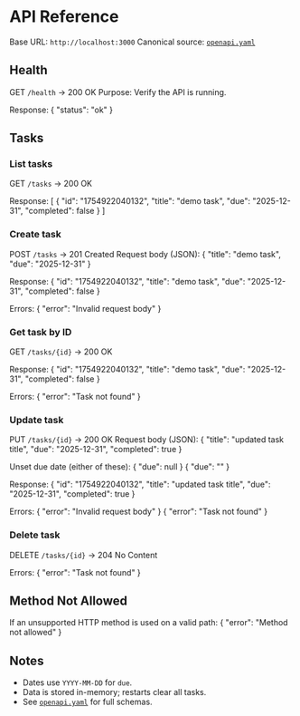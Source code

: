 # API Reference

Base URL: `http://localhost:3000`
Canonical source: [`openapi.yaml`](../openapi.yaml)

## Health

GET `/health` → 200 OK
Purpose: Verify the API is running.

Response:
    {
      "status": "ok"
    }

## Tasks

### List tasks

GET `/tasks` → 200 OK

Response:
    [
      {
        "id": "1754922040132",
        "title": "demo task",
        "due": "2025-12-31",
        "completed": false
      }
    ]

### Create task

POST `/tasks` → 201 Created
Request body (JSON):
    {
      "title": "demo task",
      "due": "2025-12-31"
    }

Response:
    {
      "id": "1754922040132",
      "title": "demo task",
      "due": "2025-12-31",
      "completed": false
    }

Errors:
    { "error": "Invalid request body" }

### Get task by ID

GET `/tasks/{id}` → 200 OK

Response:
    {
      "id": "1754922040132",
      "title": "demo task",
      "due": "2025-12-31",
      "completed": false
    }

Errors:
    { "error": "Task not found" }

### Update task

PUT `/tasks/{id}` → 200 OK
Request body (JSON):
    {
      "title": "updated task title",
      "due": "2025-12-31",
      "completed": true
    }

Unset due date (either of these):
    { "due": null }
    { "due": "" }

Response:
    {
      "id": "1754922040132",
      "title": "updated task title",
      "due": "2025-12-31",
      "completed": true
    }

Errors:
    { "error": "Invalid request body" }
    { "error": "Task not found" }

### Delete task

DELETE `/tasks/{id}` → 204 No Content

Errors:
    { "error": "Task not found" }

## Method Not Allowed

If an unsupported HTTP method is used on a valid path:
    { "error": "Method not allowed" }

## Notes

- Dates use `YYYY-MM-DD` for `due`.
- Data is stored in-memory; restarts clear all tasks.
- See [`openapi.yaml`](../openapi.yaml) for full schemas.
